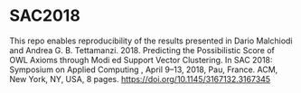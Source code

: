 # SAC2018
This repo enables reproducibility of the results presented in Dario
Malchiodi and Andrea G. B. Tettamanzi. 2018. Predicting the Possibilistic
Score of OWL Axioms through Modi ed Support Vector Clustering. In SAC 2018:
Symposium on Applied Computing , April 9–13, 2018, Pau, France. ACM, New
York, NY, USA, 8 pages. https://doi.org/10.1145/3167132.3167345
